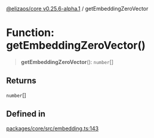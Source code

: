 [@elizaos/core v0.25.6-alpha.1](../index.md) / getEmbeddingZeroVector

# Function: getEmbeddingZeroVector()

> **getEmbeddingZeroVector**(): `number`[]

## Returns

`number`[]

## Defined in

[packages/core/src/embedding.ts:143](https://github.com/divine-comedian/eliza/blob/main/packages/core/src/embedding.ts#L143)
